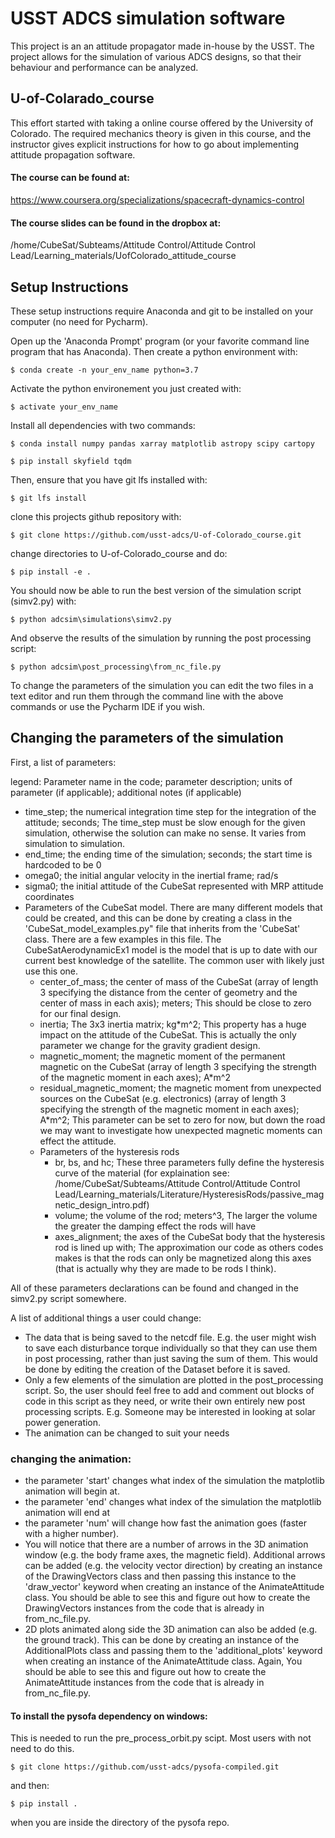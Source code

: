 # USST ADCS simulation software
This project is an an attitude propagator made in-house by the USST. The project allows for the simulation of various 
ADCS designs, so that their behaviour and performance can be analyzed.

## U-of-Colarado_course
This effort started with taking a online course offered by the University of Colorado. The required mechanics theory
is given in this course, and the instructor gives explicit instructions for how to go about 
implementing attitude propagation software.

#### The course can be found at:
https://www.coursera.org/specializations/spacecraft-dynamics-control
#### The course slides can be found in the dropbox at:
/home/CubeSat/Subteams/Attitude Control/Attitude Control Lead/Learning_materials/UofColorado_attitude_course

## Setup Instructions
These setup instructions require Anaconda and git to be installed on your computer (no need for Pycharm).

Open up the 'Anaconda Prompt' program (or your favorite command line program that has Anaconda). Then create a python environment with:

```$ conda create -n your_env_name python=3.7```

Activate the python environement you just created with:

```$ activate your_env_name```

Install all dependencies with two commands:

```$ conda install numpy pandas xarray matplotlib astropy scipy cartopy```

```$ pip install skyfield tqdm```

Then, ensure that you have git lfs installed with:

```$ git lfs install```

clone this projects github repository with:

```$ git clone https://github.com/usst-adcs/U-of-Colorado_course.git```

change directories to U-of-Colorado_course and do:

```$ pip install -e .```

You should now be able to run the best version of the simulation script (simv2.py) with:

```$ python adcsim\simulations\simv2.py``` 

And observe the results of the simulation by running the post processing script:

```$ python adcsim\post_processing\from_nc_file.py```

To change the parameters of the simulation you can edit the two files in a text editor and run them through the command line with the above commands or use the Pycharm IDE if you wish. 


## Changing the parameters of the simulation

First, a list of parameters:

legend: Parameter name in the code; parameter description; units of parameter (if applicable); additional notes (if applicable)
* time_step; the numerical integration time step for the integration of the attitude; seconds; The time_step must be 
slow enough for the given simulation, otherwise the solution can make no sense. It varies from simulation to simulation.
* end_time; the ending time of the simulation; seconds; the start time is hardcoded to be 0
* omega0; the initial angular velocity in the inertial frame; rad/s 
* sigma0; the initial attitude of the CubeSat represented with MRP attitude coordinates
* Parameters of the CubeSat model. There are many different models that could be created, and this can be done by 
creating a class in the 'CubeSat_model_examples.py" file that inherits from the 'CubeSat' class. There are a few examples in this 
file. The CubeSatAerodynamicEx1 model is the model that is up to date with our current best knowledge of the satellite.
The common user with likely just use this one.
    * center_of_mass; the center of mass of the CubeSat (array of length 3 specifying the distance from the center of 
    geometry and the center of mass in each axis); meters; This should be close to zero for our final design.
    * inertia; The 3x3 inertia matrix; kg*m^2; This property has a huge impact on the attitude of the CubeSat. 
    This is actually the only parameter we change for the gravity gradient design.
    * magnetic_moment; the magnetic moment of the permanent magnetic on the CubeSat (array of length 3 specifying 
    the strength of the magnetic moment in each axes); A*m^2
    * residual_magnetic_moment; the magnetic moment from unexpected sources on the CubeSat (e.g. electronics) 
    (array of length 3 specifying the strength of the magnetic moment in each axes); A*m^2; This parameter can be set to 
    zero for now, but down the road we may want to investigate how unexpected magnetic moments can effect the attitude.
    * Parameters of the hysteresis rods
        * br, bs, and hc; These three parameters fully define the hysteresis curve of the material 
        (for explaination see: /home/CubeSat/Subteams/Attitude Control/Attitude Control Lead/Learning_materials/Literature/HysteresisRods/passive_magnetic_design_intro.pdf)
        * volume; the volume of the rod; meters^3, The larger the volume the greater the damping effect the rods will have
        * axes_alignment; the axes of the CubeSat body that the hysteresis rod is lined up with; The approximation our code 
        as others codes makes is that the rods can only be magnetized along this axes (that is actually why they are made to be rods I think).

All of these parameters declarations can be found and changed in the simv2.py script somewhere.

A list of additional things a user could change:

* The data that is being saved to the netcdf file. E.g. the user might wish to save each disturbance torque individually 
so that they can use them in post processing, rather than just saving the sum of them. This would be done by editing
the creation of the Dataset before it is saved.
* Only a few elements of the simulation are plotted in the post_processing script. So, the user should feel free to add 
and comment out blocks of code in this script as they need, or write their own entirely new post processing scripts. 
E.g. Someone may be interested in looking at solar power generation. 
* The animation can be changed to suit your needs

### changing the animation:

* the parameter 'start' changes what index of the simulation the matplotlib animation will begin at.
* the parameter 'end' changes what index of the simulation the matplotlib animation will end at
* the parameter 'num' will change how fast the animation goes (faster with a higher number).
* You will notice that there are a number of arrows in the 3D animation window (e.g. the body frame axes, the magnetic 
field). Additional arrows can be added (e.g. the velocity vector direction) by creating an instance of the 
DrawingVectors class and then passing this instance to the 'draw_vector' keyword when creating an instance of the 
AnimateAttitude class. You should be able to see this and figure out how to create the DrawingVectors instances from the code that
is already in from_nc_file.py.
* 2D plots animated along side the 3D animation can also be added (e.g. the ground track). This can be done by 
creating an instance of the AdditionalPlots class and passing them to the 'additional_plots' keyword when creating an 
instance of the AnimateAttitude class. Again, You should be able to see this and figure out how to create the AnimateAttitude 
instances from the code that is already in from_nc_file.py.


#### To install the pysofa dependency on windows:

This is needed to run the pre_process_orbit.py scipt. Most users with not need to do this.

```$ git clone https://github.com/usst-adcs/pysofa-compiled.git```

and then:

```$ pip install .```

when you are inside the directory of the pysofa repo.